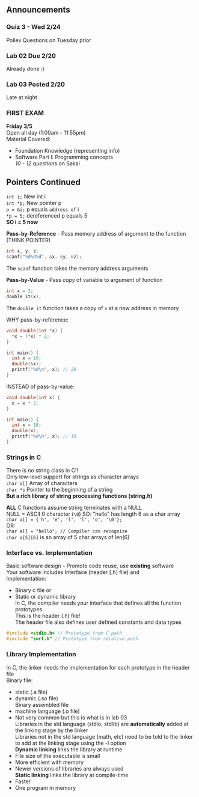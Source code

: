 ## Announcements
### Quiz 3 - Wed 2/24
Pollev Questions on Tuesday prior
### Lab 02 Due 2/20
Already done :)
### Lab 03 Posted 2/20
Late at night
### FIRST EXAM
**Friday 3/5**  
Open all day (1:00am - 11:55pm)  
Material Covered:  
- Foundation Knowledge (representing info)
- Software Part I: Programming concepts  
*10 - 12 questions* on Sakai  

## Pointers Continued
`int i;` New int i  
`int *p;` New pointer p  
`p = &i;` p equals `address of` i  
`*p = 5;` dereferenced p equals 5  
**SO i = 5 now**  

**Pass-by-Reference** - Pass memory address of argument to
the function (THINK POINTER)  
```C
int x, y, z;
scanf("%d%d%d", &x, &y, &z);
```
The `scanf` function takes the memory address arguments

**Pass-by-Value** - Pass *copy* of variable to argument of
function  
```C
int x = 2;
double_it(x);
```
The `double_it` function takes a copy of `x` at a new
address in memory  

WHY pass-by-reference:  
```C
void double(int *x) {
  *x = (*x) * 2;
}

int main() {
  int x = 10;
  double(&x);
  printf("%d\n", x); // 20
}
```

INSTEAD of pass-by-value:  
```C
void double(int x) {
  x = x * 2;
}

int main() {
  int x = 10;
  double(x);
  printf("%d\n", x); // 10
}
```

### Strings in C
There is no string class in C!!  
Only low-level support for strings as character arrays  
`char s[]` Array of characters  
`char *s` Pointer to the beginning of a string  
**But a rich library of string processing functions
(string.h)**  

**ALL** C functions assume string terminates with a NULL  
NULL = ASCII 0 character (`\0`)
SO: "hello" has length 6 as a char array  
`char a[] = {'h', 'e', 'l', 'l', 'o', '\0'};`  
OR:  
`char a[] = "hello"; // Compiler can recognize`  
`char a[5][6]` is an array of 5 char arrays of len(6)

### Interface vs. Implementation
Basic software design - Promote code reuse, use **existing**
software  
Your software includes Interface (header [.h] file) and  
Implementation:  
- Binary c file or
- Static or dynamic library  
In C, the compiler needs your interface that defines all the
function prototypes  
This is the header (.h) file!  
The header file also defines user defined constants and data
types  
```C
#include <stdio.h> // Prototype from C path
#include "sort.h" // Prototype from relative path
```

### Library Implementation
In C, the linker needs the implementation for each prototype
in the header file  
Binary file:  
- static (.a file)
- dynamic (.so file)  
Binary assembled file  
- machine language (.o file)
- Not very common but this is what is in lab 03  
Libraries in the std language (stdio, stdlib) are
**automatically** added at the linking stage by the linker  
Libraries not in the std language (math, etc) need to be
told to the linker to add at the linking stage using the -l
option  
**Dynamic linking** links the library at runtime  
- File size of the executable is small
- More efficient with memory
- Newer versions of libraries are always used  
**Static linking** links the library at compile-time  
- Faster
- One program in memory  
